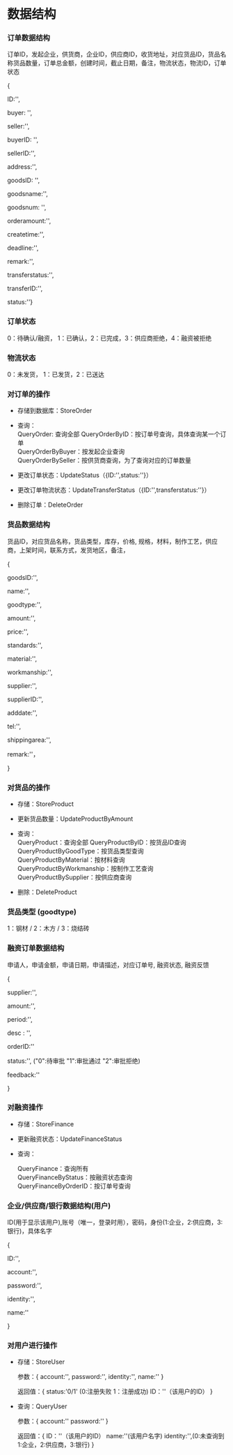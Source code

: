 # 数据结构

### 订单数据结构

订单ID，发起企业，供货商，企业ID，供应商ID，收货地址，对应货品ID，货品名称货品数量，订单总金额，创建时间，截止日期，备注，物流状态，物流ID，订单状态

{

ID:'',

buyer: '',

seller:'',

buyerID: '',

sellerID:'',

address:'',

goodsID: '',

goodsname:'',

goodsnum: '',

orderamount:'',

createtime:'',

deadline:'',

remark:'',

transferstatus:'',

transferID:'',

status:''}

### 订单状态

0：待确认/融资， 1：已确认，2：已完成，3：供应商拒绝，4：融资被拒绝

### 物流状态

0：未发货， 1：已发货，2：已送达


### 对订单的操作

* 存储到数据库：StoreOrder

* 查询：<br>
  QueryOrder: 查询全部
  QueryOrderByID：按订单号查询，具体查询某一个订单<br>
  QueryOrderByBuyer：按发起企业查询<br>
  QueryOrderBySeller：按供货商查询，为了查询对应的订单数量<br>

* 更改订单状态：UpdateStatus（{ID:'',status:''}）

* 更改订单物流状态：UpdateTransferStatus（{ID:'',transferstatus:''}）

* 删除订单：DeleteOrder

### 货品数据结构

货品ID，对应货品名称，货品类型，库存，价格, 规格，材料，制作工艺，供应商，上架时间，联系方式，发货地区，备注，

{

goodsID:'',

name:'',

goodtype:'',

amount:'',

price:'',

standards:'',

material:'',

workmanship:'',

supplier:'',

supplierID:'',

adddate:'',

tel:'',

shippingarea:'',

remark:''，

}

### 对货品的操作

* 存储：StoreProduct
* 更新货品数量：UpdateProductByAmount

* 查询：<br>
    QueryProduct：查询全部
    QueryProductByID：按货品ID查询<br>
    QueryProductByGoodType：按货品类型查询<br>
    QueryProductByMaterial：按材料查询<br>
    QueryProductByWorkmanship：按制作工艺查询<br>
    QueryProductBySupplier：按供应商查询<br>
    
* 删除：DeleteProduct

### 货品类型 (goodtype)

1：钢材 /
2：木方 / 
3：烧结砖

### 融资订单数据结构

申请人，申请金额，申请日期，申请描述，对应订单号, 融资状态, 融资反馈

{

supplier:'',

amount:'',

period:'',

desc : '',

orderID:''

status:'', ("0":待审批 "1":审批通过 "2":审批拒绝)

feedback:'' 

}

### 对融资操作

* 存储：StoreFinance

* 更新融资状态：UpdateFinanceStatus

* 查询：

   QueryFinance：查询所有<br>
   QueryFinanceByStatus：按融资状态查询<br>
   QueryFinanceByOrderID：按订单号查询<br>

### 企业/供应商/银行数据结构(用户)

ID(用于显示该用户),账号（唯一，登录时用），密码，身份(1:企业，2:供应商，3:银行)，具体名字

{

ID:'',

account:'',

password:'',

identity:'',

name:''

}

### 对用户进行操作

* 存储：StoreUser 

  参数：{
  account:'',
  password:'',
  identity:'',
  name:''
  }
  
  返回值：{
  status:'0/1' (0:注册失败 1：注册成功)
  ID：''（该用户的ID）
}

* 查询：QueryUser

  参数：{
  account:''
  password:''
  }
  
  返回值：{
  ID：''（该用户的ID）
  name:''(该用户名字)
  identity:'',(0:未查询到 1:企业，2:供应商，3:银行)
  }
     
